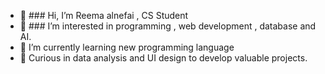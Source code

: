 - 👋 ### Hi, I’m Reema alnefai , CS Student
- 👀 ### I’m interested in programming , web development , database and AI.  
- 🌱 I’m currently learning new programming language
- 🌱 Curious in data analysis and UI design to develop valuable projects. 
